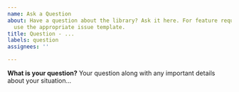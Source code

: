 ```yaml
---
name: Ask a Question
about: Have a question about the library? Ask it here. For feature requests, please
  use the appropriate issue template.
title: Question - ...
labels: question
assignees: ''

---
```


**What is your question?**
Your question along with any important details about your situation...
